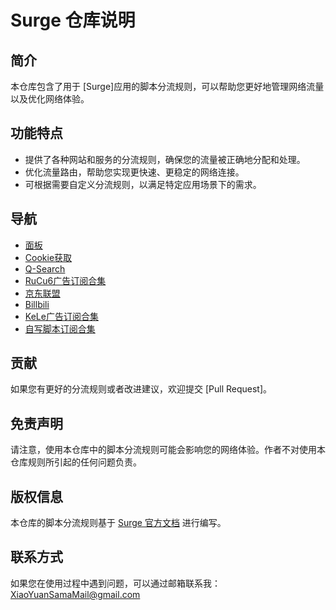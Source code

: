 # Surge 仓库说明

## 简介
本仓库包含了用于 [Surge]应用的脚本分流规则，可以帮助您更好地管理网络流量以及优化网络体验。

## 功能特点
- 提供了各种网站和服务的分流规则，确保您的流量被正确地分配和处理。
- 优化流量路由，帮助您实现更快速、更稳定的网络连接。
- 可根据需要自定义分流规则，以满足特定应用场景下的需求。

## 导航
- [面板](https://raw.githubusercontent.com/lhsll/kele/main/chongxie/1.sgmodule)
- [Cookie获取](https://raw.githubusercontent.com/lhsll/kele/main/chongxie/2.sgmodule)
- [Q-Search](https://raw.githubusercontent.com/lhsll/kele/main/chongxie/3.sgmodule)
- [RuCu6广告订阅合集](https://raw.githubusercontent.com/lhsll/kele/main/chongxie/4.sgmodule)
- [京东联盟](https://raw.githubusercontent.com/lhsll/kele/main/chongxie/5.sgmodule)
- [Billbili](https://raw.githubusercontent.com/lhsll/kele/main/chongxie/6.sgmodule)
- [KeLe广告订阅合集](https://raw.githubusercontent.com/lhsll/kele/main/chongxie/7.sgmodule)
- [自写脚本订阅合集](https://raw.githubusercontent.com/lhsll/kele/main/chongxie/8.sgmodule)

## 贡献
如果您有更好的分流规则或者改进建议，欢迎提交 [Pull Request]。

## 免责声明
请注意，使用本仓库中的脚本分流规则可能会影响您的网络体验。作者不对使用本仓库规则所引起的任何问题负责。

## 版权信息
本仓库的脚本分流规则基于 [Surge 官方文档](https://manual.nssurge.com/book/understanding-surge/cn) 进行编写。

## 联系方式
如果您在使用过程中遇到问题，可以通过邮箱联系我：XiaoYuanSamaMail@gmail.com